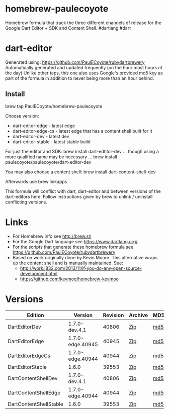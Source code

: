 homebrew-paulecoyote
====================

Homebrew formula that track the three different channels of release for the Google Dart Editor + SDK and Content Shell.  #dartlang #dart

dart-editor
===========

Generated using: https://github.com/PaulECoyote/rubydartbrewery
Automatically generated and updated frequently (on the hour most hours of the day)
Unlike other taps, this one also uses Google's provided md5 key as part of the formula in addition to never being more than an hour behind.

Install
-------
brew tap PaulECoyote/homebrew-paulecoyote

Choose version:
* dart-editor-edge - latest edge
* dart-editor-edge-cs - latest edge that has a content shell built for it
* dart-editor-dev - latest dev
* dart-editor-stable - latest stable build

For just the editor and SDK:
brew install dart-edtitor-dev
... though using a more qualified name may be necessary ...
brew install paulecoyote/paulecoyote/dart-editor-dev

You may also choose a content shell:
brew install dart-content-shell-dev

Afterwards use 
brew linkapps

This formula will conflict with dart, dart-editor and between versions of the dart-editors here.  Follow instructions given by brew to unlink / uninstall conflicting versions.

Links
=====
* For Homebrew info see http://brew.sh
* For the Google Dart language see https://www.dartlang.org/
* For the scripts that generate these homebrew formula see https://github.com/PaulECoyote/rubydartbrewery
* Based on work originally done by Kevin Moore. This alternative wraps up the content shell and is manually maintained.  See: 
    * http://work.j832.com/2013/11/if-you-do-any-open-source-development.html
    * https://github.com/kevmoo/homebrew-kevmoo

Versions
========
| Edition | Version | Revision | Archive | MD5 | Notes |
| ------- | ------- | -------- | ------- | --- | ----- |
| DartEditorDev | 1.7.0-dev.4.1 | 40806 | [Zip](https://storage.googleapis.com/dart-archive/channels/dev/release/40806/editor/darteditor-macos-x64.zip) | [md5](https://storage.googleapis.com/dart-archive/channels/dev/release/40806/editor/darteditor-macos-x64.zip.md5sum) | [Changes](https://storage.googleapis.com/dart-archive/channels/dev/release/latest/changelog.html) |
| DartEditorEdge | 1.7.0-edge.40945 | 40945 | [Zip](https://storage.googleapis.com/dart-archive/channels/be/raw/40945/editor/darteditor-macos-x64.zip) | [md5](https://storage.googleapis.com/dart-archive/channels/be/raw/40945/editor/darteditor-macos-x64.zip.md5sum) | - |
| DartEditorEdgeCs | 1.7.0-edge.40944 | 40944 | [Zip](https://storage.googleapis.com/dart-archive/channels/be/raw/40944/editor/darteditor-macos-x64.zip) | [md5](https://storage.googleapis.com/dart-archive/channels/be/raw/40944/editor/darteditor-macos-x64.zip.md5sum) | - |
| DartEditorStable | 1.6.0 | 39553 | [Zip](https://storage.googleapis.com/dart-archive/channels/stable/release/39553/editor/darteditor-macos-x64.zip) | [md5](https://storage.googleapis.com/dart-archive/channels/stable/release/39553/editor/darteditor-macos-x64.zip.md5sum) | [Changes](https://storage.googleapis.com/dart-archive/channels/stable/release/latest/changelog.html) |
| DartContentShellDev | 1.7.0-dev.4.1 | 40806 | [Zip](https://storage.googleapis.com/dart-archive/channels/dev/release/40806/dartium/content_shell-macos-ia32-release.zip) | [md5](https://storage.googleapis.com/dart-archive/channels/dev/release/40806/dartium/content_shell-macos-ia32-release.zip.md5sum) | - |
| DartContentShellEdge | 1.7.0-edge.40944 | 40944 | [Zip](https://storage.googleapis.com/dart-archive/channels/be/raw/40944/dartium/content_shell-macos-ia32-release.zip) | [md5](https://storage.googleapis.com/dart-archive/channels/be/raw/40944/dartium/content_shell-macos-ia32-release.zip.md5sum) | - |
| DartContentShellStable | 1.6.0 | 39553 | [Zip](https://storage.googleapis.com/dart-archive/channels/stable/release/39553/dartium/content_shell-macos-ia32-release.zip) | [md5](https://storage.googleapis.com/dart-archive/channels/stable/release/39553/dartium/content_shell-macos-ia32-release.zip.md5sum) | - |
